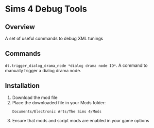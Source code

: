 # Sims 4 Debug Tools

## Overview
A set of useful commands to debug XML tunings

## Commands
`dt.trigger_dialog_drama_node *dialog drama node ID*`. A command to manually trigger a dialog drama node.

## Installation
1. Download the mod file
2. Place the downloaded file in your Mods folder:
    ```
    Documents/Electronic Arts/The Sims 4/Mods
    ```
3. Ensure that mods and script mods are enabled in your game options
